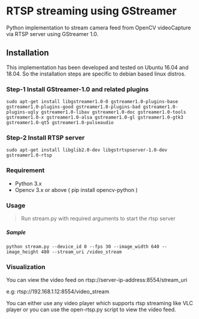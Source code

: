 # RTSP streaming using GStreamer

Python implementation to stream camera feed from OpenCV videoCapture via RTSP server using GStreamer 1.0.

## Installation

This implementation has been developed and tested on Ubuntu 16.04 and 18.04. So the installation steps are specific to debian based linux distros.

### Step-1 Install GStreamer-1.0 and related plugins
    sudo apt-get install libgstreamer1.0-0 gstreamer1.0-plugins-base gstreamer1.0-plugins-good gstreamer1.0-plugins-bad gstreamer1.0-plugins-ugly gstreamer1.0-libav gstreamer1.0-doc gstreamer1.0-tools gstreamer1.0-x gstreamer1.0-alsa gstreamer1.0-gl gstreamer1.0-gtk3 gstreamer1.0-qt5 gstreamer1.0-pulseaudio
### Step-2 Install RTSP server
    sudo apt-get install libglib2.0-dev libgstrtspserver-1.0-dev gstreamer1.0-rtsp
### Requirement
- Python 3.x
- Opencv 3.x or above ( pip install opencv-python )

### Usage
> Run stream.py with required arguments to start the rtsp server
##### Sample 
    python stream.py --device_id 0 --fps 30 --image_width 640 --image_height 480 --stream_uri /video_stream
    
### Visualization

You can view the video feed on rtsp://server-ip-address:8554/stream_uri

e.g: rtsp://192.168.1.12:8554/video_stream

You can either use any video player which supports rtsp streaming like VLC player or you can use the open-rtsp.py script to view the video feed.

